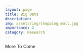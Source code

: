 ```yaml
---
layout: page
title: Big Data
description:
img: assets/img/shopping_mall.jpg
importance: 2
category: Research
---
```


More To Come
